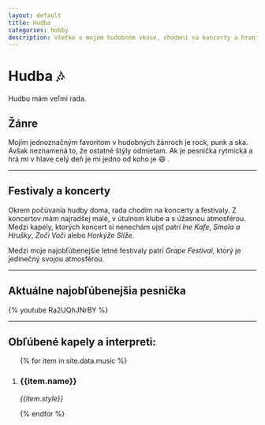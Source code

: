 ```yaml
---
layout: default
title: Hudba
categories: hobby
description: Všetko o mojom hudobnom vkuse, chodení na koncerty a hraní na hudobné nástroje.
---
```

# Hudba :notes:

Hudbu mám veľmi rada. 

## Žánre

Mojím jednoznačným favoritom v hudobných žánroch je rock, punk a ska. Avšak neznamená to, že ostatné štýly odmietam. Ak je pesnička rytmická a hrá mi v hlave celý deň je mi jedno od koho je :smile: . 

---

## Festivaly a koncerty

Okrem počúvania hudby doma, rada chodím na koncerty a festivaly. Z koncertov mám najradšej malé, v útulnom klube a s úžasnou atmosférou. 
Medzi kapely, ktorých koncert si nenechám ujsť patrí *Ine Kafe*, *Smola a Hrušky*, *Zoči Voči* alebo *Horkýže Slíže*.

Medzi moje najobľúbenejšie letné festivaly patrí *Grape Festival*, ktorý je jedinečný svojou atmosférou.

---

## Aktuálne najobľúbenejšia pesnička

{% youtube Ra2UQhJNrBY %}

---

## Obľúbené kapely a interpreti:

  <ol>
    {% for item in site.data.music %}
    <li>
        <h3>{{item.name}}</h3> 
        <p style="font-style:italic">{{item.style}}</p> 
    </li>
    {% endfor %}
  </ol>


